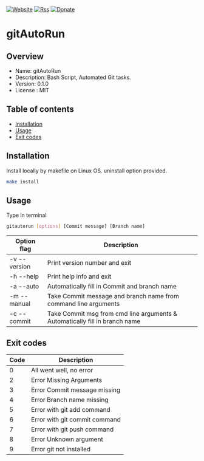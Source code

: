 [![Website](https://img.shields.io/badge/Website-Link-blue.svg)](https://gavinlyonsrepo.github.io/)  [![Rss](https://img.shields.io/badge/Subscribe-RSS-yellow.svg)](https://gavinlyonsrepo.github.io//feed.xml)  [![Donate](https://img.shields.io/badge/Donate-PayPal-green.svg)](https://www.paypal.com/paypalme/whitelight976)

# gitAutoRun

## Overview

* Name: gitAutoRun
* Description: Bash Script, Automated Git tasks.
* Version: 0.1.0
* License : MIT

## Table of contents

  * [Installation](#installation)
  * [Usage](#usage)
  * [Exit codes](#exit-codes)


## Installation

Install locally by makefile on Linux OS. uninstall option provided. 

```sh
make install
```

## Usage

Type in terminal

```sh
gitautorun [options] [Commit message] [Branch name]
```
| Option flag | Description |
| --- | ---|
| -v -- version  | Print version number and exit |
| -h --help | Print help info and exit |
| -a --auto | Automatically fill in Commit and branch name |
| -m --manual  | Take Commit message and branch name from command line arguments  |
| -c --commit  | Take Commit msg from cmd line arguments  & Automatically fill in  branch name |

## Exit codes

| Code | Description |
| --- | ---|
| 0 | All went well, no error |
| 2 | Error Missing Arguments |
| 3 | Error Commit message missing |
| 4 | Error Branch name missing |
| 5 | Error with git add command |
| 6 | Error with git commit command  |
| 7 | Error with git push command  |
| 8 | Error Unknown argument  |
| 9 | Error  git not installed |

